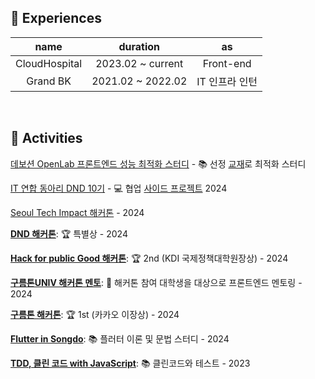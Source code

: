 ## 🚧 Experiences

|name|duration|as|
|:-:|:-:|:-:|
|CloudHospital|2023.02 ~ current|Front-end|
|Grand BK|2021.02 ~ 2022.02|IT 인프라 인턴|

<br/>

## 👟 Activities

[데보션 OpenLab 프론트엔드 성능 최적화 스터디](https://devocean.sk.com/blog/techBoardDetail.do?ID=166865) - 📚 선정 [교재](https://product.kyobobook.co.kr/detail/S000200178292)로 최적화 스터디

[IT 연합 동아리 DND 10기](https://dnd.ac/) -  💻 협업 [사이드 프로젝트](https://github.com/dnd-side-project/dnd-11th-5-frontend) 2024

[Seoul Tech Impact 해커톤](https://devpost.com/software/mayo-my-art-your-object) - 2024

[**DND 해커톤**](https://festa.io/events/4978): 🏆 특별상 - 2024

[**Hack for public Good 해커톤**](https://event-us.kr/aiinnovation/event/80730): 🏆 2nd (KDI 국제정책대학원장상) - 2024

[**구름톤UNIV 해커톤 멘토**](https://9oormthon.university/project): 🔎 해커톤 참여 대학생을 대상으로 프론트엔드 멘토링 - 2024

[**구름톤 해커톤**](https://9oormthon.goorm.io/b347a02d-8084-435f-9c16-22d0067e8ab5): 🏆 1st (카카오 이장상) - 2024

[**Flutter in Songdo**](https://www.meetup.com/ko-KR/flutter-songdo/): 📚 플러터 이론 및 문법 스터디 - 2024

[**TDD, 클린 코드 with JavaScript**](https://edu.nextstep.camp/): 📚 클린코드와 테스트 - 2023


